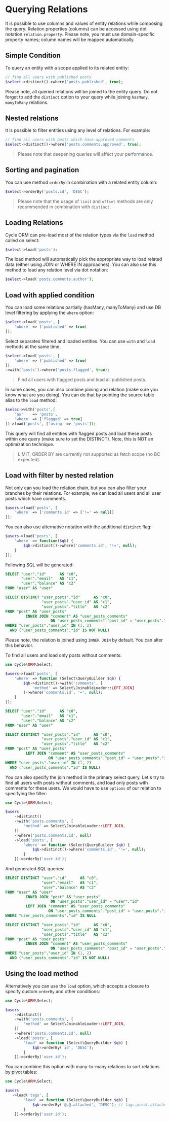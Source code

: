# Querying Relations

It is possible to use columns and values of entity relations while composing the query. Relation properties (columns)
can be accessed using dot notation `relation.property`. Please note, you must use domain-specific property names; column
names will be mapped automatically.

## Simple Condition

To query an entity with a scope applied to its related entity:

```php
// find all users with published posts
$select->distinct()->where('posts.published', true);
```

Please note, all queried relations will be joined to the entity query. Do not forget to add the `distinct` option to
your query while joining
`hasMany`, `manyToMany` relations.

## Nested relations

It is possible to filter entities using any level of relations. For example:

```php
// find all users with posts which have approved comments
$select->distinct()->where('posts.comments.approved', true);
```

> Please note that deepening queries will affect your performance.

## Sorting and pagination

You can use method `orderBy` in combination with a related entity column:

```php
$select->orderBy('posts.id', 'DESC');
```

> Please note that the usage of `limit` and `offset` methods are only recommended in combination with `distinct`.

## Loading Relations

Cycle ORM can pre-load most of the relation types via the `load` method called on select:

```php
$select->load('posts');
```

The load method will automatically pick the appropriate way to load related data (either using JOIN or WHERE IN
approaches). You can also use this method to load any relation level via dot notation:

```php
$select->load('posts.comments.author');
```

## Load with applied condition

You can load some relations partially (hasMany, manyToMany) and use DB level filtering by applying the `where` option:

```php
$select->load('posts', [
    'where' => ['published' => true]
]);
```

Select separates filtered and loaded entities. You can use `with` and `load` methods at the same time.

```php
$select->load('posts', [
    'where' => ['published' => true]
])
->with('posts')->where('posts.flagged', true);
```

> Find all users with flagged posts and load all published posts.

In some cases, you can also combine joining and relation (make sure you know what are you doing). You can do that by
pointing the source table alias to the `load` method:

```php
$selec->with('posts',[
    'as'    => 'posts',
    'where' => ['flagged' => true]
])->load('posts', ['using' => 'posts']);
```

This query will find all entities with flagged posts and load these posts within one query (make sure to set the
DISTINCT). Note, this is NOT an optimization technique.

> LIMIT, ORDER BY are currently not supported as fetch scope (no BC expected).

## Load with filter by nested relation

Not only can you load the relation chain, but you can also filter your branches by their relations. For example, we can
load all users and all user posts which have comments.

```php
$users->load('posts', [
    'where' => ['comments.id' => ['!=' => null]]
]);
```

You can also use alternative notation with the additional `distinct` flag:

```php
$users->load('posts', [
    'where' => function($qb) {
        $qb->distinct()->where('comments.id', '!=', null);
    }
]);
```

Following SQL will be generated:

```sql
SELECT "user"."id"      AS "c0",
       "user"."email"   AS "c1",
       "user"."balance" AS "c2"
FROM "user" AS "user"
```

```sql
SELECT DISTINCT "user_posts"."id"      AS "c0",
                "user_posts"."user_id" AS "c1",
                "user_posts"."title"   AS "c2"
FROM "post" AS "user_posts"
         INNER JOIN "comment" AS "user_posts_comments"
                    ON "user_posts_comments"."post_id" = "user_posts"."id"
WHERE "user_posts"."user_id" IN (1, 2)
  AND ("user_posts_comments"."id" IS NOT NULL)
```

Please note, the relation is joined using `INNER JOIN` by default. You can alter this behavior.

To find all users and load only posts without comments:

```php
use Cycle\ORM\Select;

$users->load('posts', [
    'where' => function (Select\QueryBuilder $qb) {
        $qb->distinct()->with('comments', [
            'method' => Select\JoinableLoader::LEFT_JOIN]
        )->where('comments.id', '=', null);
    }
]);
```

```sql
SELECT "user"."id"      AS "c0",
       "user"."email"   AS "c1",
       "user"."balance" AS "c2"
FROM "user" AS "user"
```

```sql
SELECT DISTINCT "user_posts"."id"      AS "c0",
                "user_posts"."user_id" AS "c1",
                "user_posts"."title"   AS "c2"
FROM "post" AS "user_posts"
         LEFT JOIN "comment" AS "user_posts_comments"
                   ON "user_posts_comments"."post_id" = "user_posts"."id"
WHERE "user_posts"."user_id" IN (1, 2)
  AND ("user_posts_comments"."id" IS NULL)
```

You can also specify the join method in the primary select query. Let's try to find all users with posts without
comments, and load only posts with comments for these users. We would have to use `options` of our relation to
specifying the filter:

```php
use Cycle\ORM\Select;

$users
    ->distinct()
    ->with('posts.comments', [
        'method' => Select\JoinableLoader::LEFT_JOIN,
    ])
    ->where('posts.comments.id', null)
    ->load('posts', [
        'where' => function (Select\QueryBuilder $qb) {
            $qb->distinct()->where('comments.id', '!=', null);
        }
    ])->orderBy('user.id');
```

And generated SQL queries:

```sql
SELECT DISTINCT "user"."id"      AS "c0",
                "user"."email"   AS "c1",
                "user"."balance" AS "c2"
FROM "user" AS "user"
         INNER JOIN "post" AS "user_posts"
                    ON "user_posts"."user_id" = "user"."id"
         LEFT JOIN "comment" AS "user_posts_comments"
                   ON "user_posts_comments"."post_id" = "user_posts"."id"
WHERE "user_posts_comments"."id" IS NULL
```

```sql
SELECT DISTINCT "user_posts"."id"      AS "c0",
                "user_posts"."user_id" AS "c1",
                "user_posts"."title"   AS "c2"
FROM "post" AS "user_posts"
         INNER JOIN "comment" AS "user_posts_comments"
                    ON "user_posts_comments"."post_id" = "user_posts"."id"
WHERE "user_posts"."user_id" IN (1, 2)
  AND ("user_posts_comments"."id" IS NOT NULL)
```

## Using the load method

Alternatively you can use the `load` option, which accepts a closure to specify custom `orderBy` and other conditions:

```php
use Cycle\ORM\Select;

$users
    ->distinct()
    ->with('posts.comments', [
        'method' => Select\JoinableLoader::LEFT_JOIN,
    ])
    ->where('posts.comments.id', null)
    ->load('posts', [
        'load' => function (Select\QueryBuilder $qb) {
            $qb->orderBy('id', 'DESC');
        }
    ])->orderBy('user.id');
```

You can combine this option with many-to-many relations to sort relations by pivot tables:

```php
use Cycle\ORM\Select;

$users
   ->load('tags', [
        'load' => function (Select\QueryBuilder $qb) {
            $qb->orderBy('@.@.attached', 'DESC'); // tags.pivot.attached
        }
    ])->orderBy('user.id');
```
